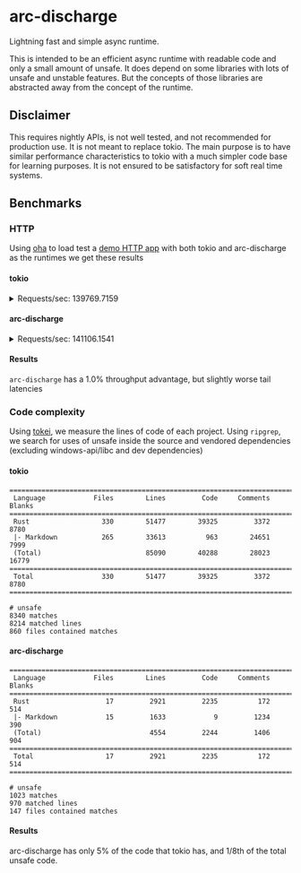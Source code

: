 # arc-discharge

Lightning fast and simple async runtime.

This is intended to be an efficient async runtime with readable code and only a small amount of unsafe.
It does depend on some libraries with lots of unsafe and unstable features. But the concepts of those libraries
are abstracted away from the concept of the runtime.

## Disclaimer

This requires nightly APIs, is not well tested, and not recommended for production use. It is not meant to replace tokio.
The main purpose is to have similar performance characteristics to tokio with a much simpler code base for learning purposes.
It is not ensured to be satisfactory for soft real time systems.

## Benchmarks

### HTTP

Using [oha](https://github.com/hatoo/oha) to load test a [demo HTTP app](https://github.com/tokio-rs/tokio/blob/fc69666f8aaa788beaaf091ce6a9abd7b03d5e27/examples/tinyhttp.rs) with both tokio and arc-discharge as the runtimes we get these results

#### tokio

<details><summary>Requests/sec: 139769.7159</summary>

```
Summary:
  Success rate:	100.00%
  Total:	14.3093 secs
  Slowest:	0.0116 secs
  Fastest:	0.0000 secs
  Average:	0.0009 secs
  Requests/sec:	139769.7159

  Total data:	51.50 MiB
  Size/request:	27 B
  Size/sec:	3.60 MiB

Response time histogram:
  0.000 [1]       |
  0.001 [1847735] |■■■■■■■■■■■■■■■■■■■■■■■■■■■■■■■■
  0.002 [148770]  |■■
  0.003 [2616]    |
  0.005 [373]     |
  0.006 [93]      |
  0.007 [146]     |
  0.008 [6]       |
  0.009 [3]       |
  0.010 [35]      |
  0.012 [222]     |

Response time distribution:
  10.00% in 0.0007 secs
  25.00% in 0.0008 secs
  50.00% in 0.0009 secs
  75.00% in 0.0010 secs
  90.00% in 0.0011 secs
  95.00% in 0.0013 secs
  99.00% in 0.0016 secs
  99.90% in 0.0027 secs
  99.99% in 0.0106 secs


Details (average, fastest, slowest):
  DNS+dialup:	0.0030 secs, 0.0024 secs, 0.0043 secs
  DNS-lookup:	0.0001 secs, 0.0000 secs, 0.0007 secs

Status code distribution:
  [200] 2000000 responses
```
</details>

#### arc-discharge

<details><summary>Requests/sec:	141106.1541</summary>

```
Summary:
  Success rate:	100.00%
  Total:	14.1737 secs
  Slowest:	0.0156 secs
  Fastest:	0.0000 secs
  Average:	0.0009 secs
  Requests/sec:	141106.1541

  Total data:	51.50 MiB
  Size/request:	27 B
  Size/sec:	3.63 MiB

Response time histogram:
  0.000 [1]       |
  0.002 [1952169] |■■■■■■■■■■■■■■■■■■■■■■■■■■■■■■■■
  0.003 [45906]   |
  0.005 [854]     |
  0.006 [352]     |
  0.008 [56]      |
  0.009 [22]      |
  0.011 [240]     |
  0.012 [142]     |
  0.014 [55]      |
  0.016 [203]     |

Response time distribution:
  10.00% in 0.0006 secs
  25.00% in 0.0007 secs
  50.00% in 0.0008 secs
  75.00% in 0.0010 secs
  90.00% in 0.0013 secs
  95.00% in 0.0014 secs
  99.00% in 0.0018 secs
  99.90% in 0.0031 secs
  99.99% in 0.0141 secs


Details (average, fastest, slowest):
  DNS+dialup:	0.0034 secs, 0.0025 secs, 0.0058 secs
  DNS-lookup:	0.0001 secs, 0.0000 secs, 0.0015 secs

Status code distribution:
  [200] 2000000 responses
```
</details>

#### Results

`arc-discharge` has a 1.0% throughput advantage, but slightly worse tail latencies

### Code complexity

Using [tokei](https://github.com/XAMPPRocky/tokei), we measure the lines of code of each project.
Using `ripgrep`, we search for uses of unsafe inside the source and vendored dependencies (excluding windows-api/libc and dev dependencies)

#### tokio

```
===============================================================================
 Language            Files        Lines         Code     Comments       Blanks
===============================================================================
 Rust                  330        51477        39325         3372         8780
 |- Markdown           265        33613          963        24651         7999
 (Total)                          85090        40288        28023        16779
===============================================================================
 Total                 330        51477        39325         3372         8780
===============================================================================

# unsafe
8340 matches
8214 matched lines
860 files contained matches
```

#### arc-discharge

```
===============================================================================
 Language            Files        Lines         Code     Comments       Blanks
===============================================================================
 Rust                   17         2921         2235          172          514
 |- Markdown            15         1633            9         1234          390
 (Total)                           4554         2244         1406          904
===============================================================================
 Total                  17         2921         2235          172          514
===============================================================================

# unsafe
1023 matches
970 matched lines
147 files contained matches
```

#### Results

arc-discharge has only 5% of the code that tokio has, and 1/8th of the total unsafe code.
